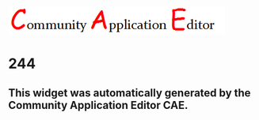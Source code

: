 ![CAE](https://github.com/PhilCAEOrg/frontendComponent-244/blob/gh-pages/img/logo.png)  

244
===================


This widget was automatically generated by the Community Application Editor CAE.  
---------------

